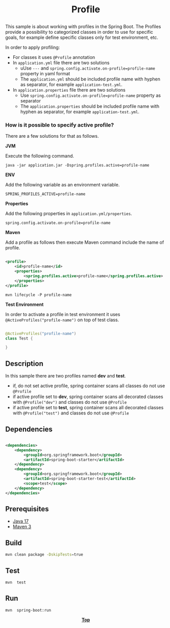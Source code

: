 # <p align="center">Profile</p>

<p align="justify">

This sample is about working with profiles in the Spring Boot. The Profiles provide a possibility to categorized classes
in order to use for specific goals, for example define specific classes only for test environment, etc.

</p>

<p align="justify">

In order to apply profiling:

* For classes it uses `@Profile` annotation
* In `application.yml` file there are two solutions
    * uUse `---` and `spring.config.activate.on-profile=profile-name` property in yaml format
    * The `application.yml` should be included profile name with hyphen as separator, for
      example `application-test.yml`.
* In `application.properties` file there are two solutions
    * Use `spring.config.activate.on-profile=profile-name` property as separator
    * The `application.properties` should be included profile name with hyphen as separator, for
      example `application-test.yml`.

</p>

### How is it possible to specify active profile?

There are a few solutions for that as follows.

**JVM**

Execute the following command.

```shell
java -jar application.jar -Dspring.profiles.active=profile-name
```

**ENV**

Add the following variable as an environment variable.

```dotenv
SPRING_PROFILES_ACTIVE=profile-name
```

**Properties**

Add the following properties in `application.yml/properties`.

```properties
spring.config.activate.on-profile=profile-name
```

**Maven**

Add a profile as follows then execute Maven command include the name of profile.

```xml

<profile>
    <id>profile-name</id>
    <properties>
        <spring.profiles.active>profile-name</spring.profiles.active>
    </properties>
</profile>
```

```shell
mvn lifecycle -P profile-name
```

**Test Environment**

In order to activate a profile in test environment it uses `@ActiveProfiles("profile-name")` on top of test class.

```java

@ActiveProfiles("profile-name")
class Test {

}
```

## Description

In this sample there are two profiles named **dev** and **test**.

* if, do not set active profile, spring container scans all classes do not use `@Profile`
* if active profile set to **dev**, spring container scans all decorated classes with `@Profile("dev")` and classes do
  not use `@Profile`
* if active profile set to **test**, spring container scans all decorated classes with `@Profile("test")` and classes do
  not use `@Profile`

## Dependencies

```xml

<dependencies>
    <dependency>
        <groupId>org.springframework.boot</groupId>
        <artifactId>spring-boot-starter</artifactId>
    </dependency>
    <dependency>
        <groupId>org.springframework.boot</groupId>
        <artifactId>spring-boot-starter-test</artifactId>
        <scope>test</scope>
    </dependency>
</dependencies>
```

## Prerequisites

* [Java 17](https://www.oracle.com/de/java/technologies/downloads/)
* [Maven 3](https://maven.apache.org/index.html)

## Build

```bash
mvn clean package -DskipTests=true
```

## Test

```bash
mvn  test
```

## Run

```bash
mvn  spring-boot:run
```

**<p align="center"> [Top](#profile) </p>**